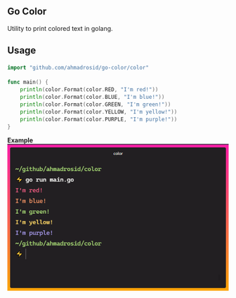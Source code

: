 ## Go Color

Utility to print colored text in golang.

## Usage
```go
import "github.com/ahmadrosid/go-color/color"

func main() {
	println(color.Format(color.RED, "I'm red!"))
	println(color.Format(color.BLUE, "I'm blue!"))
	println(color.Format(color.GREEN, "I'm green!"))
	println(color.Format(color.YELLOW, "I'm yellow!"))
	println(color.Format(color.PURPLE, "I'm purple!"))
}
```

**Example**
![go-color](/go-color.png)
